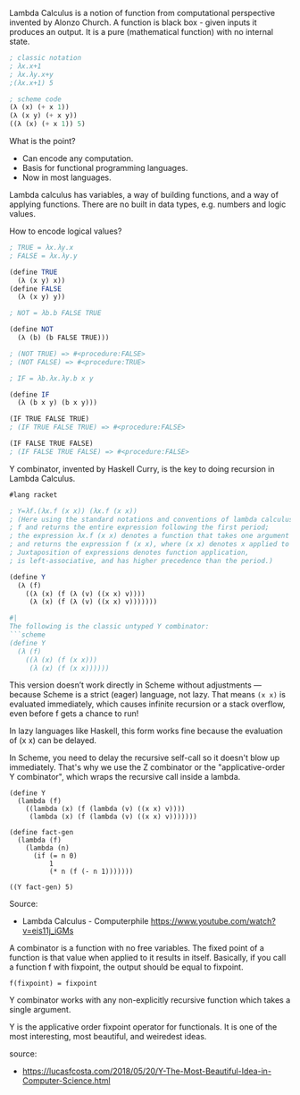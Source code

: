 Lambda Calculus is a notion of function from computational perspective invented by
Alonzo Church. A function is black box - given inputs it produces an output.
It is a pure (mathematical function) with no internal state.

```scheme
; classic notation
; λx.x+1
; λx.λy.x+y
;(λx.x+1) 5

; scheme code
(λ (x) (+ x 1))
(λ (x y) (+ x y))
((λ (x) (+ x 1)) 5)
```

What is the point?
* Can encode any computation.
* Basis for functional programming languages.
* Now in most languages.

Lambda calculus has variables, a way of building functions, and a way of
applying functions. There are no built in data types, e.g. numbers and logic values.

How to encode logical values?
```scheme
; TRUE = λx.λy.x
; FALSE = λx.λy.y

(define TRUE
  (λ (x y) x))
(define FALSE
  (λ (x y) y))

; NOT = λb.b FALSE TRUE

(define NOT
  (λ (b) (b FALSE TRUE)))

; (NOT TRUE) => #<procedure:FALSE>
; (NOT FALSE) => #<procedure:TRUE>

; IF = λb.λx.λy.b x y

(define IF
  (λ (b x y) (b x y)))

(IF TRUE FALSE TRUE)
; (IF TRUE FALSE TRUE) => #<procedure:FALSE>

(IF FALSE TRUE FALSE)
; (IF FALSE TRUE FALSE) => #<procedure:FALSE>
```

Y combinator, invented by Haskell Curry, is the key to doing recursion in Lambda Calculus.

```scheme
#lang racket

; Y=λf.(λx.f (x x)) (λx.f (x x))
; (Here using the standard notations and conventions of lambda calculus: Y is a function that takes one argument
; f and returns the entire expression following the first period;
; the expression λx.f (x x) denotes a function that takes one argument x, thought of as a function,
; and returns the expression f (x x), where (x x) denotes x applied to itself.
; Juxtaposition of expressions denotes function application,
; is left-associative, and has higher precedence than the period.)

(define Y
  (λ (f)
    ((λ (x) (f (λ (v) ((x x) v))))
     (λ (x) (f (λ (v) ((x x) v)))))))

#|
The following is the classic untyped Y combinator:
```scheme
(define Y
  (λ (f)
    ((λ (x) (f (x x)))
     (λ (x) (f (x x))))))
```
This version doesn’t work directly in Scheme without adjustments — because Scheme is a strict (eager) language, not lazy. That means `(x x)` is evaluated immediately, which causes infinite recursion or a stack overflow, even before f gets a chance to run!

In lazy languages like Haskell, this form works fine because the evaluation of (x x) can be delayed.

In Scheme, you need to delay the recursive self-call so it doesn't blow up immediately. That's why we use the Z combinator or the "applicative-order Y combinator", which wraps the recursive call inside a lambda.
```
(define Y
  (lambda (f)
    ((lambda (x) (f (lambda (v) ((x x) v))))
     (lambda (x) (f (lambda (v) ((x x) v)))))))

(define fact-gen
  (lambda (f)
    (lambda (n)
      (if (= n 0)
          1
          (* n (f (- n 1)))))))

((Y fact-gen) 5)
```

Source:
* Lambda Calculus - Computerphile https://www.youtube.com/watch?v=eis11j_iGMs

A combinator is a function with no free variables. The fixed point of a function is that value when applied to it results in itself.
Basically, if you call a function f with fixpoint, the output should be equal to fixpoint.

```
f(fixpoint) = fixpoint
```

Y combinator works with any non-explicitly recursive function which takes a single argument.

Y is the applicative order fixpoint operator for functionals. It is one of the most interesting, most beautiful, and weiredest ideas.

source:
* https://lucasfcosta.com/2018/05/20/Y-The-Most-Beautiful-Idea-in-Computer-Science.html

